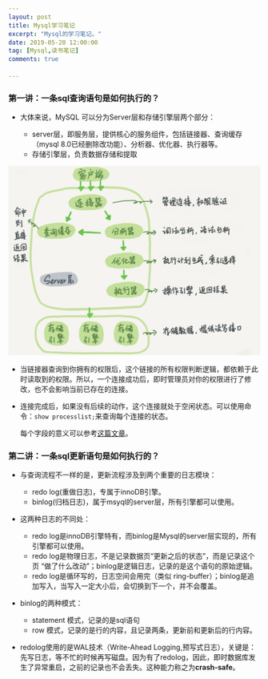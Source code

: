 ```yaml
---
layout: post
title: Mysql学习笔记
excerpt: "Mysql的学习笔记。"
date: 2019-05-20 12:00:00
tag: [Mysql,读书笔记]
comments: true

---
```



### 第一讲：一条sql查询语句是如何执行的？


- 大体来说，MySQL 可以分为Server层和存储引擎层两个部分：

	- server层，即服务层，提供核心的服务组件，包括链接器、查询缓存（mysql 8.0已经删除改功能）、分析器、优化器、执行器等。
	- 存储引擎层，负责数据存储和提取

![Mysql的两层框架](/images/posts/mysql/mysql框架.png) 

- 当链接器查询到你拥有的权限后，这个链接的所有权限判断逻辑，都依赖于此时读取到的权限。所以，一个连接成功后，即时管理员对你的权限进行了修改，也不会影响当前已存在的连接。

- 连接完成后，如果没有后续的动作，这个连接就处于空闲状态。可以使用命令：`show processlist;`来查询每个连接的状态。

	每个字段的意义可以参考[这篇文章](https://www.cnblogs.com/f-ck-need-u/p/7742153.html)。

### 第二讲：一条sql更新语句是如何执行的？

- 与查询流程不一样的是，更新流程涉及到两个重要的日志模块：

	- redo log(重做日志)，专属于innoDB引擎。
	- binlog(归档日志)，属于msyql的server层，所有引擎都可以使用。

- 这两种日志的不同处：

	- redo log是innoDB引擎特有，而binlog是Mysql的server层实现的，所有引擎都可以使用。
	- redo log是物理日志，不是记录数据页“更新之后的状态”，而是记录这个页 “做了什么改动”；binlog是逻辑日志，记录的是这个语句的原始逻辑。
	- redo log是循环写的，日志空间会用完（类似 ring-buffer）；binlog是追加写入，当写入一定大小后，会切换到下一个，并不会覆盖。

- binlog的两种模式：
	- statement 模式，记录的是sql语句
	- row 模式，记录的是行的内容，且记录两条，更新前和更新后的行内容。

- redolog使用的是WAL技术（Write-Ahead Logging,预写式日志），关键是：先写日志，等不忙的时候再写磁盘。因为有了redolog，因此，即时数据库发生了异常重启，之前的记录也不会丢失。这种能力称之为**crash-safe**。



